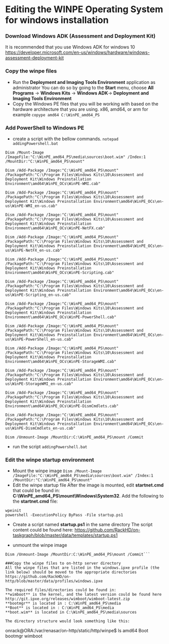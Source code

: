 # Editing the WINPE Operating System for windows installation


### Download Windows ADK (Assessment and Deployment Kit)
It is recommended that you use Windows ADK for windows 10
https://developer.microsoft.com/en-us/windows/hardware/windows-assessment-deployment-kit 

### Copy the winpe files
- Run the **Deployment and Imaging Tools Environment** application as administrator 
You can do so by going to the **Start** menu, choose **All Programs** → **Windows Kits** → **Windows ADK**→ **Deployment and Imaging Tools Environment**
- Copy the Windows PE files that you will be working with based on the hardware architecture that you are using. x86, amd64, or arm
for example ```copype amd64 C:\WinPE_amd64_PS```

### Add PowerShell to Windows PE
- create a script with the bellow commands. ```notepad addingPowershell.bat```

```
Dism /Mount-Image /ImageFile:"C:\WinPE_amd64_PS\media\sources\boot.wim" /Index:1 /MountDir:"C:\WinPE_amd64_PS\mount"

Dism /Add-Package /Image:"C:\WinPE_amd64_PS\mount" /PackagePath:"C:\Program Files\Windows Kits\10\Assessment and Deployment Kit\Windows Preinstallation Environment\amd64\WinPE_OCs\WinPE-WMI.cab"

Dism /Add-Package /Image:"C:\WinPE_amd64_PS\mount" /PackagePath:"C:\Program Files\Windows Kits\10\Assessment and Deployment Kit\Windows Preinstallation Environment\amd64\WinPE_OCs\en-us\WinPE-WMI_en-us.cab"

Dism /Add-Package /Image:"C:\WinPE_amd64_PS\mount" /PackagePath:"C:\Program Files\Windows Kits\10\Assessment and Deployment Kit\Windows Preinstallation Environment\amd64\WinPE_OCs\WinPE-NetFX.cab"

Dism /Add-Package /Image:"C:\WinPE_amd64_PS\mount" /PackagePath:"C:\Program Files\Windows Kits\10\Assessment and Deployment Kit\Windows Preinstallation Environment\amd64\WinPE_OCs\en-us\WinPE-NetFX_en-us.cab"

Dism /Add-Package /Image:"C:\WinPE_amd64_PS\mount" /PackagePath:"C:\Program Files\Windows Kits\10\Assessment and Deployment Kit\Windows Preinstallation Environment\amd64\WinPE_OCs\WinPE-Scripting.cab"

Dism /Add-Package /Image:"C:\WinPE_amd64_PS\mount" /PackagePath:"C:\Program Files\Windows Kits\10\Assessment and Deployment Kit\Windows Preinstallation Environment\amd64\WinPE_OCs\en-us\WinPE-Scripting_en-us.cab"

Dism /Add-Package /Image:"C:\WinPE_amd64_PS\mount" /PackagePath:"C:\Program Files\Windows Kits\10\Assessment and Deployment Kit\Windows Preinstallation Environment\amd64\WinPE_OCs\WinPE-PowerShell.cab"

Dism /Add-Package /Image:"C:\WinPE_amd64_PS\mount" /PackagePath:"C:\Program Files\Windows Kits\10\Assessment and Deployment Kit\Windows Preinstallation Environment\amd64\WinPE_OCs\en-us\WinPE-PowerShell_en-us.cab"

Dism /Add-Package /Image:"C:\WinPE_amd64_PS\mount" /PackagePath:"C:\Program Files\Windows Kits\10\Assessment and Deployment Kit\Windows Preinstallation Environment\amd64\WinPE_OCs\WinPE-StorageWMI.cab"

Dism /Add-Package /Image:"C:\WinPE_amd64_PS\mount" /PackagePath:"C:\Program Files\Windows Kits\10\Assessment and Deployment Kit\Windows Preinstallation Environment\amd64\WinPE_OCs\en-us\WinPE-StorageWMI_en-us.cab"

Dism /Add-Package /Image:"C:\WinPE_amd64_PS\mount" /PackagePath:"C:\Program Files\Windows Kits\10\Assessment and Deployment Kit\Windows Preinstallation Environment\amd64\WinPE_OCs\WinPE-DismCmdlets.cab"

Dism /Add-Package /Image:"C:\WinPE_amd64_PS\mount" /PackagePath:"C:\Program Files\Windows Kits\10\Assessment and Deployment Kit\Windows Preinstallation Environment\amd64\WinPE_OCs\en-us\WinPE-DismCmdlets_en-us.cab"

Dism /Unmount-Image /MountDir:C:\WinPE_amd64_PS\mount /Commit
```

- run the script ```addingPowershell.bat```

### Edit the winpe startup environment
- Mount the winpe image
```Dism /Mount-Image /ImageFile:"C:\WinPE_amd64_PS\media\sources\boot.wim" /Index:1 /MountDir:"C:\WinPE_amd64_PS\mount"```
- Edit the winpe startup file
After the image is mounted,  edit **startnet.cmd** that could be found in: **C:\WinPE_amd64_PS\mount\Windows\System32**.
Add the following to the  **startnet.cmd** file:
```
wpeinit
powershell -ExecutionPolicy ByPass -File startup.ps1
```
- Create a script named **startup.ps1**  in the same directory 
The script content could be found here:
https://github.com/RackHD/on-taskgraph/blob/master/data/templates/startup.ps1

- unmount the winpe image
```
Dism /Unmount-Image /MountDir:C:\WinPE_amd64_PS\mount /Commit```

###Copy the winpe files to on-http server directory
All the winpe files that are listed in the windows.ipxe profile (the link below) should be moved to the appropriate directories
https://github.com/RackHD/on-http/blob/master/data/profiles/windows.ipxe 

The required files/directories could be found in:
**wimboot** is the kernel, and the latest version could be found here http://git.ipxe.org/releases/wimboot/wimboot-latest.zip 
**bootmgr** is located in : C:\WinPE_amd64_PS\media
**Boot** is located in : C:\WinPE_amd64_PS\media
**boot.wim** is located in C:\WinPE_amd64_PS\media\sources

The directory structure would look something like this:
```
onrack@ORA:/var/renasar/on-http/static/http/winpe$ ls
amd64  Boot  bootmgr  wimboot
```
